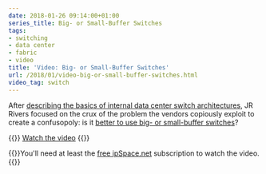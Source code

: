 ```yaml
---
date: 2018-01-26 09:14:00+01:00
series_title: Big- or Small-Buffer Switches
tags:
- switching
- data center
- fabric
- video
title: 'Video: Big- or Small-Buffer Switches'
url: /2018/01/video-big-or-small-buffer-switches.html
video_tag: switch
---
```

After [describing the basics of internal data center switch architectures](https://blog.ipspace.net/2017/12/video-switch-buffer-architectures.html), JR Rivers focused on the crux of the problem the vendors copiously exploit to create a confusopoly: is it [better to use big- or small-buffer switches](https://my.ipspace.net/bin/get/xBuffers/B2%20-%20Small%20Buffer%20or%20Big%20Buffer%20Switches.mp4?doccode=xBuffers)?

{{<jump>}}
[Watch the video](https://my.ipspace.net/bin/get/xBuffers/B2%20-%20Small%20Buffer%20or%20Big%20Buffer%20Switches.mp4?doccode=xBuffers)
{{</jump>}}

{{<note free>}}You'll need at least the [free ipSpace.net](http://www.ipspace.net/Subscription/Free) subscription to watch the video.{{</note>}}